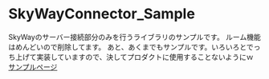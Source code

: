 # SkyWayConnector_Sample
SkyWayのサーバー接続部分のみを行うライブラリのサンプルです。
ルーム機能はめんどいので削除してます。
あと、あくまでもサンプルです。いろいろとでっち上げて実装していますので、決してプロダクトに使用することないようにｗ
[サンプルページ](https://turbographics2000.github.io/SkyWayConnector_Sample/)